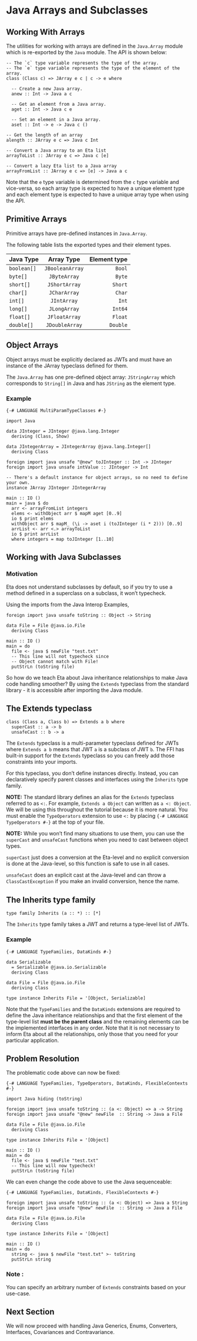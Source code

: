 # Java Arrays and Subclasses

## Working With Arrays

The utilities for working with arrays are defined in the `Java.Array` module which is re-exported by the `Java` module. The API is shown below:

```eta
-- The `c` type variable represents the type of the array.
-- The `e` type variable represents the type of the element of the array.
class (Class c) => JArray e c | c -> e where

  -- Create a new Java array.
  anew :: Int -> Java a c

  -- Get an element from a Java array.
  aget :: Int -> Java c e

  -- Set an element in a Java array.
  aset :: Int -> e -> Java c ()

-- Get the length of an array
alength :: JArray e c => Java c Int

-- Convert a Java array to an Eta list
arrayToList :: JArray e c => Java c [e]

-- Convert a lazy Eta list to a Java array
arrayFromList :: JArray e c => [e] -> Java a c
```

Note that the `e` type variable is determined from the `c` type variable and vice-versa, so each array type is expected to have a unique element type and each element type is expected to have a unique array type when using the API.

## Primitive Arrays

Primitive arrays have pre-defined instances in `Java.Array`. 

The following table lists the exported types and their element types.

| Java Type     |     Array Type     | Element type |
| ------------- |:------------------:| ------------:|
| `boolean[]`   |   `JBooleanArray`  |       `Bool` |
| `byte[]`      |   `JByteArray`     |       `Byte` |
| `short[]`     |   `JShortArray`    |      `Short` |
| `char[]`      |   `JCharArray`     |       `Char` |
| `int[]`       |   `JIntArray`      |        `Int` |
| `long[]`      |   `JLongArray`     |      `Int64` |
| `float[]`     |   `JFloatArray`    |      `Float` |
| `double[]`    |   `JDoubleArray`   |     `Double` |

## Object Arrays

Object arrays must be explicitly declared as JWTs and must have an instance of the JArray typeclass defined for them.

The `Java.Array` has one pre-defined object array: `JStringArray` which corresponds to `String[]` in Java and has `JString` as the element type.



### Example

```eta
{-# LANGUAGE MultiParamTypeClasses #-}

import Java

data JInteger = JInteger @java.lang.Integer
  deriving (Class, Show)

data JIntegerArray = JIntegerArray @java.lang.Integer[]
  deriving Class

foreign import java unsafe "@new" toJInteger :: Int -> JInteger
foreign import java unsafe intValue :: JInteger -> Int

-- There's a default instance for object arrays, so no need to define your own.
instance JArray JInteger JIntegerArray

main :: IO ()
main = java $ do
  arr <- arrayFromList integers
  elems <- withObject arr $ mapM aget [0..9]
  io $ print elems
  withObject arr $ mapM_ (\i -> aset i (toJInteger (i * 2))) [0..9]
  arrList <- arr <.> arrayToList
  io $ print arrList
  where integers = map toJInteger [1..10]
```

## Working with Java Subclasses

### Motivation

Eta does not understand subclasses by default, so if you try to use a method defined in a superclass on a subclass, it won’t typecheck.



Using the imports from the Java Interop Examples,



```eta
foreign import java unsafe toString :: Object -> String

data File = File @java.io.File
  deriving Class

main :: IO ()
main = do
  file <- java $ newFile "test.txt"
  -- This line will not typecheck since
  -- Object cannot match with File!
  putStrLn (toString file)
```

So how do we teach Eta about Java inheritance relationships to make Java code handling smoother? By using the `Extends` typeclass from the standard library - it is accessible after importing the Java module.

## The Extends typeclass

```eta
class (Class a, Class b) => Extends a b where
  superCast :: a -> b
  unsafeCast :: b -> a
```

The `Extends` typeclass is a multi-parameter typeclass defined for JWTs where `Extends a b` means that JWT `a` is a subclass of JWT `b`. The FFI has built-in support for the `Extends` typeclass so you can freely add those constraints into your imports.

For this typeclass, you don’t define instances directly. Instead, you can declaratively specify parent classes and interfaces using the `Inherits` type family.

**NOTE:**
The standard library defines an alias for the `Extends` typeclass referred to as `<:`. For example, `Extends a Object` can written as `a <: Object`. We will be using this throughout the tutorial because it is more natural. You must enable the `TypeOperators` extension to use `<:` by placing `{-# LANGUAGE TypeOperators #-}` at the top of your file.

**NOTE:**
While you won’t find many situations to use them, you can use the `superCast` and `unsafeCast` functions when you need to cast between object types.

`superCast` just does a conversion at the Eta-level and no explicit conversion is done at the Java-level, so this function is safe to use in all cases.

`unsafeCast` does an explicit cast at the Java-level and can throw a `ClassCastException` if you make an invalid conversion, hence the name.

## The Inherits type family

```eta
type family Inherits (a :: *) :: [*]
```

The `Inherits` type family takes a JWT and returns a type-level list of JWTs.

### Example

```eta
{-# LANGUAGE TypeFamilies, DataKinds #-}

data Serializable
  = Serializable @java.io.Serializable
  deriving Class

data File = File @java.io.File
  deriving Class

type instance Inherits File = '[Object, Serializable]
```

Note that the `TypeFamilies` and the `DataKinds` extensions are required to define the Java inheritance relationships and that the first element of the type-level list **must be the parent class** and the remaining elements can be the implemented interfaces in any order. Note that it is not necessary to inform Eta about all the relationships, only those that you need for your particular application.

## Problem Resolution

The problematic code above can now be fixed:



```eta
{-# LANGUAGE TypeFamilies, TypeOperators, DataKinds, FlexibleContexts #-}

import Java hiding (toString)

foreign import java unsafe toString :: (a <: Object) => a -> String
foreign import java unsafe "@new" newFile  :: String -> Java a File

data File = File @java.io.File
  deriving Class

type instance Inherits File = '[Object]

main :: IO ()
main = do
  file <- java $ newFile "test.txt"
  -- This line will now typecheck!
  putStrLn (toString file)
```

We can even change the code above to use the Java sequenceable:



```eta
{-# LANGUAGE TypeFamilies, DataKinds, FlexibleContexts #-}

foreign import java unsafe toString :: (a <: Object) => Java a String
foreign import java unsafe "@new" newFile  :: String -> Java a File

data File = File @java.io.File
  deriving Class

type instance Inherits File = '[Object]

main :: IO ()
main = do
  string <- java $ newFile "test.txt" >- toString
  putStrLn string
```

### Note :
You can specify an arbitrary number of `Extends` constraints based on your use-case.

## Next Section

We will now proceed with handling Java Generics, Enums, Converters, Interfaces, Covariances and Contravariance.
